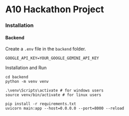 # A10 Hackathon Project

### Installation
#### Backend

Create a `.env` file in the `backend` folder.

```
GOOGLE_API_KEY=YOUR_GOOGLE_GEMINI_API_KEY
```

Installation and Run
```
cd backend
python -m venv venv

.\venv\Scripts\activate # for windows users
source venv/bin/activate # for linux users

pip install -r requirements.txt
uvicorn main:app --host=0.0.0.0 --port=8000 --reload

```


